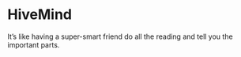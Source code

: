 # HiveMind

It’s like having a super-smart friend do all the reading and tell you the important parts.
